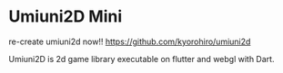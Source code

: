 # Umiuni2D Mini

re-create umiuni2d now!!
https://github.com/kyorohiro/umiuni2d

Umiuni2D is 2d game library executable on flutter and webgl with Dart.
